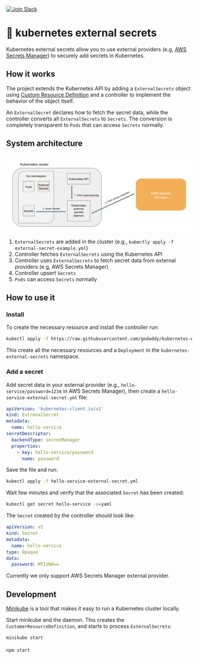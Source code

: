 [![Join Slack](https://img.shields.io/badge/Join%20us%20on-Slack-e01563.svg)](https://godaddy-oss-slack.herokuapp.com/)

# 💂 kubernetes external secrets

Kubernetes external secrets allow you to use external providers (e.g, [AWS Secrets Manager](https://aws.amazon.com/secrets-manager/)) to securely add secrets in Kubernetes.

## How it works

The project extends the Kubernetes API by adding a `ExternalSecrets` object using [Custom Resource Definition](https://kubernetes.io/docs/concepts/extend-kubernetes/api-extension/custom-resources/) and a controller to implement the behavior of the object itself.

An `ExternalSecret` declares how to fetch the secret data, while the controller converts all `ExternalSecrets` to `Secrets`.
The conversion is completely transparent to `Pods` that can access `Secrets` normally.

## System architecture

![Architecture](architecture.png)

1. `ExternalSecrets` are added in the cluster (e.g., `kubectly apply -f external-secret-example.yml`)
1. Controller fetches `ExternalSecrets` using the Kubernetes API
1. Controller uses `ExternalSecrets` to fetch secret data from external providers (e.g, AWS Secrets Manager)
1. Controller upsert `Secrets`
1. `Pods` can access `Secrets` normally

## How to use it

### Install

To create the necessary resource and install the controller run:

```sh
kubectl apply -f https://raw.githubusercontent.com/godaddy/kubernetes-external-secrets/master/external-secrets.yml
```

This create all the necessary resources and a `Deployment` in the `kubernetes-external-secrets` namespace.

### Add a secret

Add secret data in your external provider (e.g., `hello-service/password=1234` in AWS Secrets Manager), then create a `hello-service-external-secret.yml` file:

```yml
apiVersion: 'kubernetes-client.io/v1'
kind: ExtrenalSecret
metadata:
  name: hello-service
secretDescriptor:
  backendType: secretManager
  properties:
    - key: hello-service/password
      name: password
```

Save the file and run:

```sh
kubectl apply -f hello-service-external-secret.yml
```

Wait few minutes and verify that the associated `Secret` has been created:

```sh
kubectl get secret hello-service -o=yaml
```

The `Secret` created by the controller should look like:

```yml
apiVersion: v1
kind: Secret
metadata:
  name: hello-service
type: Opaque
data:
  password: MTIzNA==
```

Currently we only support AWS Secrets Manager external provider.

## Development

[Minikube](https://kubernetes.io/docs/tasks/tools/install-minikube/) is a tool that makes it easy to run a Kubernetes cluster locally.

Start minikube and the daemon. This creates the `CustomerResourceDefinition`, and starts to process `ExternalSecrets`:

```sh
minikube start

npm start
```
